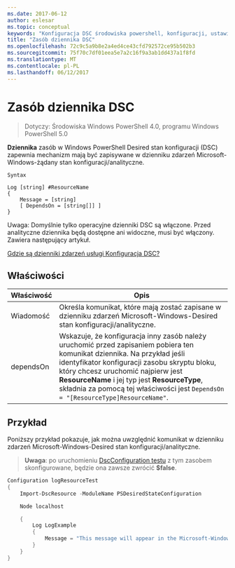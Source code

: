 ```yaml
---
ms.date: 2017-06-12
author: eslesar
ms.topic: conceptual
keywords: "Konfiguracja DSC środowiska powershell, konfiguracji, ustawienia"
title: "Zasób dziennika DSC"
ms.openlocfilehash: 72c9c5a9b8e2a4ed4ce43cfd792572ce95b502b3
ms.sourcegitcommit: 75f70c7df01eea5e7a2c16f9a3ab1dd437a1f8fd
ms.translationtype: MT
ms.contentlocale: pl-PL
ms.lasthandoff: 06/12/2017
---
```

# <a name="dsc-log-resource"></a>Zasób dziennika DSC 

> Dotyczy: Środowiska Windows PowerShell 4.0, programu Windows PowerShell 5.0

__Dziennika__ zasób w Windows PowerShell Desired stan konfiguracji (DSC) zapewnia mechanizm mają być zapisywane w dzienniku zdarzeń Microsoft-Windows-żądany stan konfiguracji/analityczne.

```
Syntax

Log [string] #ResourceName
{
    Message = [string]
    [ DependsOn = [string[]] ]
}
```

Uwaga: Domyślnie tylko operacyjne dzienniki DSC są włączone.
Przed analityczne dziennika będą dostępne ani widoczne, musi być włączony.
Zawiera następujący artykuł.

[Gdzie są dzienniki zdarzeń usługi Konfiguracja DSC?](https://msdn.microsoft.com/en-us/powershell/dsc/troubleshooting#where-are-dsc-event-logs)

## <a name="properties"></a>Właściwości
|  Właściwość  |  Opis   | 
|---|---| 
| Wiadomość| Określa komunikat, które mają zostać zapisane w dzienniku zdarzeń Microsoft-Windows-Desired stan konfiguracji/analityczne.| 
| dependsOn | Wskazuje, że konfiguracja inny zasób należy uruchomić przed zapisaniem pobiera ten komunikat dziennika. Na przykład jeśli identyfikator konfiguracji zasobu skryptu bloku, który chcesz uruchomić najpierw jest __ResourceName__ i jej typ jest __ResourceType__, składnia za pomocą tej właściwości jest `DependsOn = "[ResourceType]ResourceName"`.| 

## <a name="example"></a>Przykład

Poniższy przykład pokazuje, jak można uwzględnić komunikat w dzienniku zdarzeń Microsoft-Windows-Desired stan konfiguracji/analityczne.

> **Uwaga**: po uruchomieniu [DscConfiguration testu](https://technet.microsoft.com/en-us/library/dn407382.aspx) z tym zasobem skonfigurowane, będzie ona zawsze zwrócić **$false**.

```powershell 
Configuration logResourceTest
{
    Import-DscResource -ModuleName PSDesiredStateConfiguration

    Node localhost

    {
        Log LogExample
        {
            Message = "This message will appear in the Microsoft-Windows-Desired State Configuration/Analytic event log."
        }
    }
}
```

